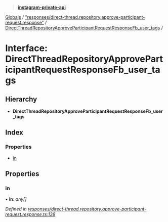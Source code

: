 > **[instagram-private-api](../README.md)**

[Globals](../README.md) / ["responses/direct-thread.repository.approve-participant-request.response"](../modules/_responses_direct_thread_repository_approve_participant_request_response_.md) / [DirectThreadRepositoryApproveParticipantRequestResponseFb_user_tags](_responses_direct_thread_repository_approve_participant_request_response_.directthreadrepositoryapproveparticipantrequestresponsefb_user_tags.md) /

# Interface: DirectThreadRepositoryApproveParticipantRequestResponseFb_user_tags

## Hierarchy

* **DirectThreadRepositoryApproveParticipantRequestResponseFb_user_tags**

## Index

### Properties

* [in](_responses_direct_thread_repository_approve_participant_request_response_.directthreadrepositoryapproveparticipantrequestresponsefb_user_tags.md#in)

## Properties

###  in

• **in**: *any[]*

*Defined in [responses/direct-thread.repository.approve-participant-request.response.ts:138](https://github.com/dilame/instagram-private-api/blob/3e16058/src/responses/direct-thread.repository.approve-participant-request.response.ts#L138)*